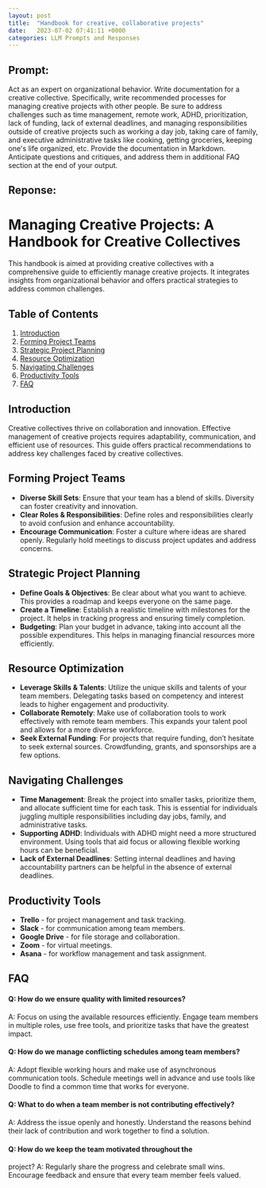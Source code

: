 ```yaml
---
layout: post
title:  "Handbook for creative, collaborative projects"
date:   2023-07-02 07:41:11 +0000
categories: LLM Prompts and Responses
---
```


## Prompt:

Act as an expert on organizational behavior.  Write documentation for a creative collective.  Specifically, write recommended processes for managing creative projects with other people.  Be sure to address challenges such as time management, remote work, ADHD, prioritization, lack of funding, lack of external deadlines, and managing responsibilities outside of creative projects such as working a day job, taking care of family, and executive administrative tasks like cooking, getting groceries, keeping one's life organized, etc.  Provide the documentation in Markdown.  Anticipate questions and critiques, and address them in additional FAQ section at the end of your output.

## Reponse:

# Managing Creative Projects: A Handbook for Creative Collectives

This handbook is aimed at providing creative collectives with a comprehensive guide to efficiently manage creative projects. It integrates insights from organizational behavior and offers practical strategies to address common challenges.

## Table of Contents
1. [Introduction](#introduction)
2. [Forming Project Teams](#forming-project-teams)
3. [Strategic Project Planning](#strategic-project-planning)
4. [Resource Optimization](#resource-optimization)
5. [Navigating Challenges](#navigating-challenges)
6. [Productivity Tools](#productivity-tools)
7. [FAQ](#faq)

## Introduction
Creative collectives thrive on collaboration and innovation. Effective management of creative projects requires adaptability, communication, and efficient use of resources. This guide offers practical recommendations to address key challenges faced by creative collectives.

## Forming Project Teams
- **Diverse Skill Sets**: Ensure that your team has a blend of skills. Diversity can foster creativity and innovation.
- **Clear Roles & Responsibilities**: Define roles and responsibilities clearly to avoid confusion and enhance accountability.
- **Encourage Communication**: Foster a culture where ideas are shared openly. Regularly hold meetings to discuss project updates and address concerns.

## Strategic Project Planning
- **Define Goals & Objectives**: Be clear about what you want to achieve. This provides a roadmap and keeps everyone on the same page.
- **Create a Timeline**: Establish a realistic timeline with milestones for the project. It helps in tracking progress and ensuring timely completion.
- **Budgeting**: Plan your budget in advance, taking into account all the possible expenditures. This helps in managing financial resources more efficiently.

## Resource Optimization
- **Leverage Skills & Talents**: Utilize the unique skills and talents of your team members. Delegating tasks based on competency and interest leads to higher engagement and productivity.
- **Collaborate Remotely**: Make use of collaboration tools to work effectively with remote team members. This expands your talent pool and allows for a more diverse workforce.
- **Seek External Funding**: For projects that require funding, don’t hesitate to seek external sources. Crowdfunding, grants, and sponsorships are a few options.

## Navigating Challenges
- **Time Management**: Break the project into smaller tasks, prioritize them, and allocate sufficient time for each task. This is essential for individuals juggling multiple responsibilities including day jobs, family, and administrative tasks.
- **Supporting ADHD**: Individuals with ADHD might need a more structured environment. Using tools that aid focus or allowing flexible working hours can be beneficial.
- **Lack of External Deadlines**: Setting internal deadlines and having accountability partners can be helpful in the absence of external deadlines.

## Productivity Tools
- **Trello** - for project management and task tracking.
- **Slack** - for communication among team members.
- **Google Drive** - for file storage and collaboration.
- **Zoom** - for virtual meetings.
- **Asana** - for workflow management and task assignment.

## FAQ
#### Q: How do we ensure quality with limited resources?
A: Focus on using the available resources efficiently. Engage team members in multiple roles, use free tools, and prioritize tasks that have the greatest impact.

#### Q: How do we manage conflicting schedules among team members?
A: Adopt flexible working hours and make use of asynchronous communication tools. Schedule meetings well in advance and use tools like Doodle to find a common time that works for everyone.

#### Q: What to do when a team member is not contributing effectively?
A: Address the issue openly and honestly. Understand the reasons behind their lack of contribution and work together to find a solution.

#### Q: How do we keep the team motivated throughout the

 project?
A: Regularly share the progress and celebrate small wins. Encourage feedback and ensure that every team member feels valued.

[^1^]: Robbins, S. P., & Judge, T. (2017). Organizational Behavior.
[^2^]: Amabile, T. M., & Kramer, S. J. (2011). The Progress Principle: Using Small Wins to Ignite Joy, Engagement, and Creativity at Work.
